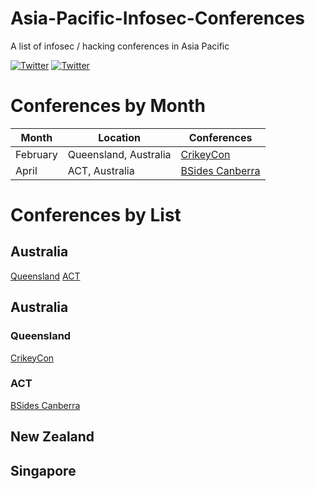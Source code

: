 # Asia-Pacific-Infosec-Conferences
A list of infosec / hacking conferences in Asia Pacific

[![Twitter](https://img.shields.io/badge/twitter-@hakluke-blue.svg)](https://twitter.com/hakluke)
[![Twitter](https://img.shields.io/badge/twitter-@codingo__-blue.svg)](https://twitter.com/codingo_)

# Conferences by Month
| Month    | Location              | Conferences |
|----------|-----------------------|-------------|
| February | Queensland, Australia | [CrikeyCon](https://www.crikeycon.com/) |
| April    | ACT, Australia   | [BSides Canberra](http://www.bsidesau.com.au/) |

# Conferences by List
## Australia
[Queensland](#queensland)
[ACT](#ACT)

## Australia
### Queensland
[CrikeyCon](https://www.crikeycon.com/)

### ACT
[BSides Canberra](http://www.bsidesau.com.au/)

## New Zealand

## Singapore


